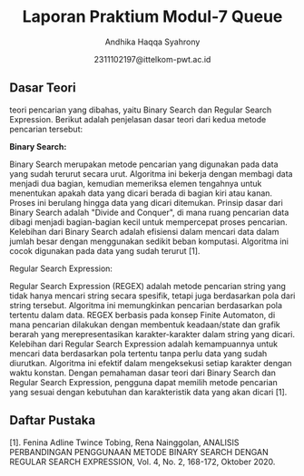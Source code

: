 # <h1 align="center"> Laporan Praktium Modul-7 Queue </h1>
<p align="center"> Andhika Haqqa Syahrony <p>
<p align="center"> 2311102197@ittelkom-pwt.ac.id</p>

## Dasar Teori
<p align = "justify">

teori pencarian yang dibahas, yaitu Binary Search dan Regular Search Expression. Berikut adalah penjelasan dasar teori dari kedua metode pencarian tersebut:

<strong>Binary Search:</strong>

Binary Search merupakan metode pencarian yang digunakan pada data yang sudah terurut secara urut. Algoritma ini bekerja dengan membagi data menjadi dua bagian, kemudian memeriksa elemen tengahnya untuk menentukan apakah data yang dicari berada di bagian kiri atau kanan. Proses ini berulang hingga data yang dicari ditemukan.
Prinsip dasar dari Binary Search adalah "Divide and Conquer", di mana ruang pencarian data dibagi menjadi bagian-bagian kecil untuk mempercepat proses pencarian.
Kelebihan dari Binary Search adalah efisiensi dalam mencari data dalam jumlah besar dengan menggunakan sedikit beban komputasi. Algoritma ini cocok digunakan pada data yang sudah terurut [1].

Regular Search Expression:

Regular Search Expression (REGEX) adalah metode pencarian string yang tidak hanya mencari string secara spesifik, tetapi juga berdasarkan pola dari string tersebut. Algoritma ini memungkinkan pencarian berdasarkan pola tertentu dalam data.
REGEX berbasis pada konsep Finite Automaton, di mana pencarian dilakukan dengan membentuk keadaan/state dan grafik berarah yang merepresentasikan karakter-karakter dalam string yang dicari.
Kelebihan dari Regular Search Expression adalah kemampuannya untuk mencari data berdasarkan pola tertentu tanpa perlu data yang sudah diurutkan. Algoritma ini efektif dalam mengeksekusi setiap karakter dengan waktu konstan.
Dengan pemahaman dasar teori dari Binary Search dan Regular Search Expression, pengguna dapat memilih metode pencarian yang sesuai dengan kebutuhan dan karakteristik data yang akan dicari [1].
</p>



## Daftar Pustaka
[1]. Fenina Adline Twince Tobing, Rena Nainggolan, ANALISIS PERBANDINGAN PENGGUNAAN METODE BINARY SEARCH DENGAN REGULAR SEARCH EXPRESSION, Vol. 4, No. 2, 168-172, Oktober 2020.
